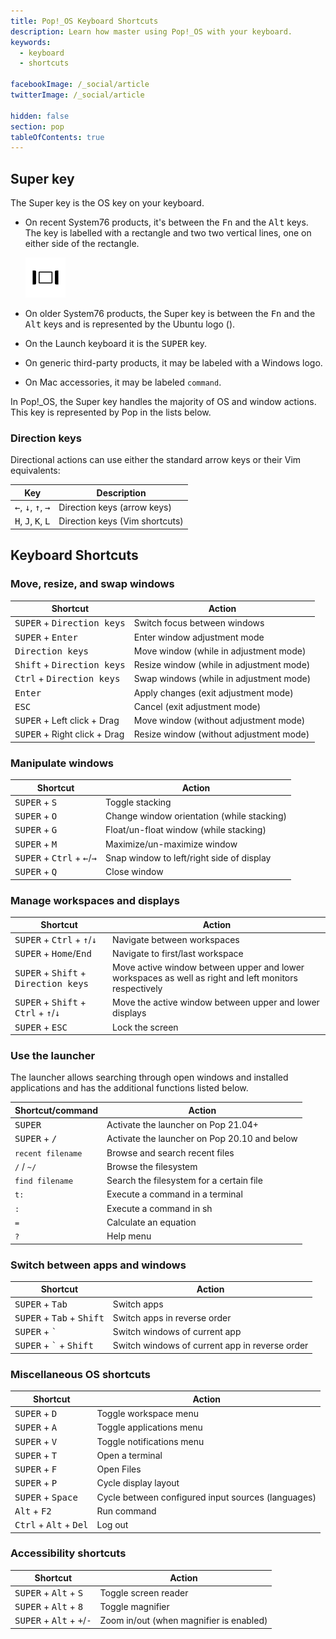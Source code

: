 ```yaml
---
title: Pop!_OS Keyboard Shortcuts
description: Learn how master using Pop!_OS with your keyboard.
keywords:
  - keyboard
  - shortcuts

facebookImage: /_social/article
twitterImage: /_social/article

hidden: false
section: pop
tableOfContents: true
---
```


## Super key

The Super key is the OS key on your keyboard.

- On recent System76 products, it's between the <kbd>Fn</kbd> and the <kbd>Alt</kbd> keys. The key is labelled with a rectangle and two two vertical lines, one on either side of the rectangle.

  ![Super Key](/images/super_key_vector_x64.png)

- On older System76 products, the Super key is between the <kbd>Fn</kbd> and the <kbd>Alt</kbd> keys and is represented by the Ubuntu logo (<kbd><font-awesome-icon :icon="['fab', 'ubuntu']"></font-awesome-icon></kbd>).
- On the Launch keyboard it is the <kbd>SUPER</kbd> key.
- On generic third-party products, it may be labeled with a Windows logo.
- On Mac accessories, it may be labeled `command`.

In Pop!\_OS, the Super key handles the majority of OS and window actions. This key is represented by Pop in the lists below.

### Direction keys

Directional actions can use either the standard arrow keys or their Vim equivalents:

| Key                                                    | Description                    |
| ------------------------------------------------------ | ------------------------------ |
| <kbd>←</kbd>, <kbd>↓</kbd>, <kbd>↑</kbd>, <kbd>→</kbd> | Direction keys (arrow keys)    |
| <kbd>H</kbd>, <kbd>J</kbd>, <kbd>K</kbd>, <kbd>L</kbd> | Direction keys (Vim shortcuts) |

## Keyboard Shortcuts

### Move, resize, and swap windows

| Shortcut                                                                | Action                                   |
| ----------------------------------------------------------------------- | ---------------------------------------- |
| <kbd>SUPER</kbd></kbd> + <kbd>Direction keys</kbd>                        | Switch focus between windows             |
| <kbd>SUPER</kbd> + <kbd>Enter</kbd>                                       | Enter window adjustment mode             |
| <kbd>Direction keys</kbd>                                               | Move window (while in adjustment mode)   |
| <kbd>Shift</kbd> + <kbd>Direction keys</kbd>                            | Resize window (while in adjustment mode) |
| <kbd>Ctrl</kbd> + <kbd>Direction keys</kbd>                             | Swap windows (while in adjustment mode)  |
| <kbd>Enter</kbd>                                                        | Apply changes (exit adjustment mode)     |
| <kbd>ESC</kbd>                                                          | Cancel (exit adjustment mode)            |
| <kbd>SUPER</kbd> + Left click + Drag                                      | Move window (without adjustment mode)    |
| <kbd>SUPER</kbd> + Right click + Drag                                     | Resize window (without adjustment mode)  |

### Manipulate windows

| Shortcut                                                                                  | Action                                     |
| ----------------------------------------------------------------------------------------- | ------------------------------------------ |
| <kbd>SUPER</kbd> + <kbd>S</kbd>                                                             | Toggle stacking                            |
| <kbd>SUPER</kbd> + <kbd>O</kbd>                                                             | Change window orientation (while stacking) |
| <kbd>SUPER</kbd> + <kbd>G</kbd>                                                             | Float/un-float window (while stacking)      |
| <kbd>SUPER</kbd> + <kbd>M</kbd>                                                             | Maximize/un-maximize window                 |
| <kbd>SUPER</kbd> + <kbd>Ctrl</kbd> + <kbd>←</kbd>/<kbd>→</kbd>                              | Snap window to left/right side of display  |
| <kbd>SUPER</kbd> + <kbd>Q</kbd>                                                             | Close window                               |

### Manage workspaces and displays

| Shortcut                                                                                   | Action                                         |
| ------------------------------------------------------------------------------------------ | ---------------------------------------------- |
| <kbd>SUPER</kbd> + <kbd>Ctrl</kbd> + <kbd>↑</kbd>/<kbd>↓</kbd>                               | Navigate between workspaces                    |
| <kbd>SUPER</kbd> + <kbd>Home</kbd>/<kbd>End</kbd>                                            | Navigate to first/last workspace               |
| <kbd>SUPER</kbd> + <kbd>Shift</kbd> + <kbd>Direction keys</kbd>                              | Move active window between  upper and lower workspaces as well as right and left monitors respectively          |
| <kbd>SUPER</kbd> + <kbd>Shift</kbd> + <kbd>Ctrl</kbd> + <kbd>↑</kbd>/<kbd>↓</kbd>            | Move the active window between upper and lower displays
| <kbd>SUPER</kbd> + <kbd>ESC</kbd>                                                            | Lock the screen                                |

### Use the launcher

The launcher allows searching through open windows and installed applications and has the additional functions listed below.

| Shortcut/command                                           | Action                          |
| ---------------------------------------------------------- | ------------------------------- |
| <kbd>SUPER</kbd>                                         | Activate the launcher on Pop 21.04+ |
| <kbd>SUPER</kbd> + <kbd>/</kbd>                 | Activate the launcher on Pop 20.10 and below |
| `recent filename`                                          | Browse and search recent files  |
| `/` / `~/`                                                 | Browse the filesystem           |
| `find filename`                                            | Search the filesystem for a certain file |
| `t:`                                                       | Execute a command in a terminal |
| `:`                                                        | Execute a command in sh         |
| `=`                                                        | Calculate an equation           |
| `?`                                                        | Help menu                       |

### Switch between apps and windows

| Shortcut                                                                        | Action                                         |
| ------------------------------------------------------------------------------- | ---------------------------------------------- |
| <kbd>SUPER</kbd> + <kbd>Tab</kbd>                                                 | Switch apps                                    |
| <kbd>SUPER</kbd> + <kbd>Tab</kbd> + <kbd>Shift</kbd>                              | Switch apps in reverse order                   |
| <kbd>SUPER</kbd> + <kbd>`</kbd>                                                   | Switch windows of current app                  |
| <kbd>SUPER</kbd> + <kbd>`</kbd> + <kbd>Shift</kbd>                                | Switch windows of current app in reverse order |

### Miscellaneous OS shortcuts

| Shortcut                                                       | Action                                             |
| -------------------------------------------------------------- | -------------------------------------------------- |
| <kbd>SUPER</kbd> + <kbd>D</kbd>                                  | Toggle workspace menu                              |
| <kbd>SUPER</kbd> + <kbd>A</kbd>                                  | Toggle applications menu                           |
| <kbd>SUPER</kbd> + <kbd>V</kbd>                                  | Toggle notifications menu                          |
| <kbd>SUPER</kbd> + <kbd>T</kbd>                                  | Open a terminal                                    |
| <kbd>SUPER</kbd> + <kbd>F</kbd>                                  | Open Files                                         |
| <kbd>SUPER</kbd> + <kbd>P</kbd>                                  | Cycle display layout                               |
| <kbd>SUPER</kbd> + <kbd>Space</kbd>                              | Cycle between configured input sources (languages) |
| <kbd>Alt</kbd> + <kbd>F2</kbd>                                 | Run command                                        |
| <kbd>Ctrl</kbd> + <kbd>Alt</kbd> + <kbd>Del</kbd>              | Log out                                            |

### Accessibility shortcuts

| Shortcut                                                                                 | Action                                  |
| ---------------------------------------------------------------------------------------- | --------------------------------------- |
| <kbd>SUPER</kbd> + <kbd>Alt</kbd> + <kbd>S</kbd>                                           | Toggle screen reader                    |
| <kbd>SUPER</kbd> + <kbd>Alt</kbd> + <kbd>8</kbd>                                           | Toggle magnifier                        |
| <kbd>SUPER</kbd> + <kbd>Alt</kbd> + <kbd>+</kbd>/<kbd>-</kbd>                              | Zoom in/out (when magnifier is enabled) |
